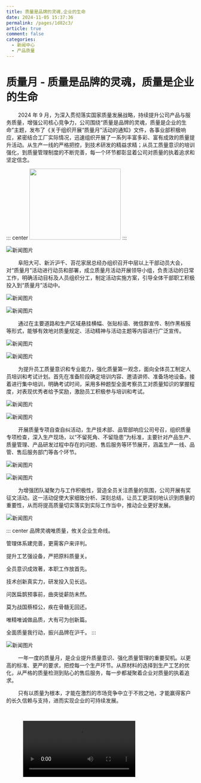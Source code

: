 ```yaml
---
title: 质量是品牌的灵魂,企业的生命
date: 2024-11-05 15:37:36
permalink: /pages/1d82c3/
article: true
comment: false
categories: 
  - 新闻中心
  - 产品质量
---
```


# 质量月 - 质量是品牌的灵魂，质量是企业的生命

&nbsp;&nbsp;&nbsp;&nbsp;&nbsp;&nbsp;&nbsp;&nbsp;2024 年 9 月，为深入贯彻落实国家质量发展战略，持续提升公司产品与服务质量，增强公司核心竞争力，公司围绕“质量是品牌的灵魂，质量是企业的生命”主题，发布了《关于组织开展“质量月”活动的通知》文件，各事业部积极响应，紧密结合工厂实际情况，迅速组织开展了一系列丰富多彩、富有成效的质量提升活动。从生产一线的严格把控，到技术研发的精益求精；从员工质量意识的培训强化，到质量管理制度的不断完善，每一个环节都彰显着公司对质量的执着追求和坚定信念。

::: center
<img src="/news/news005.png" style="width:244px;height:190px;" />
:::

![新闻图片](/news/news006.png)

&nbsp;&nbsp;&nbsp;&nbsp;&nbsp;&nbsp;&nbsp;&nbsp;阜阳大可、新沂沪千、苔花家居总经办组织召开中层以上干部动员大会，对“质量月”活动进行动员和部署，成立质量月活动开展领导小组，负责活动的日常工作，明确活动目标及人员组织分工，制定活动实施方案，引导全体干部职工积极投入到“质量月”活动中。

![新闻图片](/news/news007.png)

![新闻图片](/news/news008.png)

&nbsp;&nbsp;&nbsp;&nbsp;&nbsp;&nbsp;&nbsp;&nbsp;通过在主要道路和生产区域悬挂横幅、张贴标语、微信群宣传、制作黑板报等形式，能够有效地对质量规定、活动精神与活动主题等内容进行广泛宣传。

![新闻图片](/news/news009.png)

![新闻图片](/news/news010.png)

&nbsp;&nbsp;&nbsp;&nbsp;&nbsp;&nbsp;&nbsp;&nbsp;为提升员工质量意识和专业能力，强化质量第一观念，面向全体员工制定人员培训和考试计划。首先在准备阶段确定培训内容、邀请讲师、准备场地设备。接着进行集中培训，明确考试时间，采用多种题型全面考察员工对质量知识的掌握程度，对表现优秀者给予奖励，激励员工积极参与培训和考试。

![新闻图片](/news/news011.png)

![新闻图片](/news/news012.png)

&nbsp;&nbsp;&nbsp;&nbsp;&nbsp;&nbsp;&nbsp;&nbsp;开展质量专项自查自纠活动，生产技术部、品管部响应公司号召，组织质量专项检查，深入生产现场，以“不留死角、不留隐患”为标准，主要针对产品生产、质量管理、产品研发过程中存在的问题、售后服务等环节展开，涵盖生产一线、品管、售后服务部门等各个环节。

![新闻图片](/news/news013.png)

![新闻图片](/news/news014.png)

&nbsp;&nbsp;&nbsp;&nbsp;&nbsp;&nbsp;&nbsp;&nbsp;为增强团队凝聚力与工作积极性，营造全员关注质量的氛围，公司开展有奖征文活动。这一活动促使大家细致分析、深刻总结，让员工更深刻地认识到质量的重要性，从而将提高质量切实落实到实际工作当中，推动企业更好发展。

![新闻图片](/news/news015.png)

::: center
品牌灵魂唯质量，攸关企业生命线。

管理体系建完善，更需客户来评判。

提升工艺强设备，严把原料质量关。

全员意识成效著，本职工作放首先。

技术创新真实力，研发投入见长远。

问医扁鹊预事前，曲突徙薪防未然。

莫为战国蔡桓公，疾在骨髓无回还。

唯精唯诚做品质，大有可为创新篇。

全面质量我行动，振兴品牌在沪千。
:::

![新闻图片](/news/news016.png)

&nbsp;&nbsp;&nbsp;&nbsp;&nbsp;&nbsp;&nbsp;&nbsp;一年一度的质量月，是企业提升质量意识、强化质量管理的重要契机。以更高的标准、更严的要求，把控每一个生产环节。从原材料的选择到生产工艺的优化，从严格的质量检测到贴心的售后服务，每一步都凝聚着企业对质量的执着追求。

&nbsp;&nbsp;&nbsp;&nbsp;&nbsp;&nbsp;&nbsp;&nbsp;只有以质量为根本，才能在激烈的市场竞争中立于不败之地，才能赢得客户的长久信赖与支持，进而实现企业的可持续发展。

<br/>

<video style="margin-left:45px;" src="https://www.dakecn.com/upload/video/202410/1730280460823845.mp4" controls="controls"></video>
